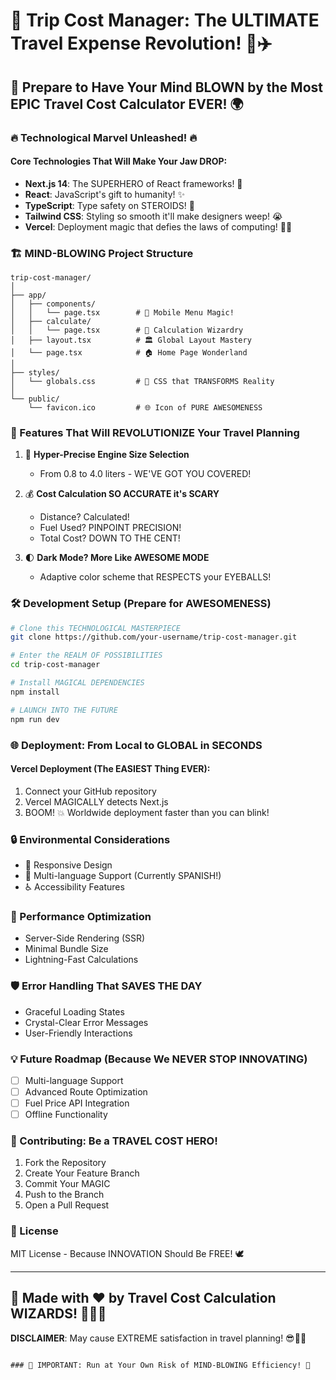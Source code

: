 # 🚀 Trip Cost Manager: The ULTIMATE Travel Expense Revolution! 💸✈️

## 🌟 Prepare to Have Your Mind BLOWN by the Most EPIC Travel Cost Calculator EVER! 🌍

### 🔥 Technological Marvel Unleashed! 🔥

#### Core Technologies That Will Make Your Jaw DROP:
- **Next.js 14**: The SUPERHERO of React frameworks! 💪
- **React**: JavaScript's gift to humanity! ✨
- **TypeScript**: Type safety on STEROIDS! 💉
- **Tailwind CSS**: Styling so smooth it'll make designers weep! 😭
- **Vercel**: Deployment magic that defies the laws of computing! 🧙‍♂️

### 🏗️ MIND-BLOWING Project Structure

```
trip-cost-manager/
│
├── app/
│   ├── components/
│   │   └── page.tsx        # 🌈 Mobile Menu Magic! 
│   ├── calculate/
│   │   └── page.tsx        # 🧮 Calculation Wizardry
│   ├── layout.tsx          # 🏛️ Global Layout Mastery
│   └── page.tsx            # 🏠 Home Page Wonderland
│
├── styles/
│   └── globals.css         # 🎨 CSS that TRANSFORMS Reality
│
└── public/
    └── favicon.ico         # 🌐 Icon of PURE AWESOMENESS
```

### 🚀 Features That Will REVOLUTIONIZE Your Travel Planning

1. 🔢 **Hyper-Precise Engine Size Selection**
   - From 0.8 to 4.0 liters - WE'VE GOT YOU COVERED! 

2. 💰 **Cost Calculation SO ACCURATE it's SCARY**
   - Distance? Calculated! 
   - Fuel Used? PINPOINT PRECISION! 
   - Total Cost? DOWN TO THE CENT! 

3. 🌓 **Dark Mode? More Like AWESOME MODE**
   - Adaptive color scheme that RESPECTS your EYEBALLS! 

### 🛠️ Development Setup (Prepare for AWESOMENESS)

```bash
# Clone this TECHNOLOGICAL MASTERPIECE
git clone https://github.com/your-username/trip-cost-manager.git

# Enter the REALM OF POSSIBILITIES
cd trip-cost-manager

# Install MAGICAL DEPENDENCIES
npm install

# LAUNCH INTO THE FUTURE
npm run dev
```

### 🌐 Deployment: From Local to GLOBAL in SECONDS

#### Vercel Deployment (The EASIEST Thing EVER):
1. Connect your GitHub repository
2. Vercel MAGICALLY detects Next.js
3. BOOM! 💥 Worldwide deployment faster than you can blink!

### 🔒 Environmental Considerations

- 🌿 Responsive Design
- 🌈 Multi-language Support (Currently SPANISH!)
- ♿ Accessibility Features

### 🤯 Performance Optimization

- Server-Side Rendering (SSR)
- Minimal Bundle Size
- Lightning-Fast Calculations

### 🛡️ Error Handling That SAVES THE DAY

- Graceful Loading States
- Crystal-Clear Error Messages
- User-Friendly Interactions

### 💡 Future Roadmap (Because We NEVER STOP INNOVATING)

- [ ] Multi-language Support
- [ ] Advanced Route Optimization
- [ ] Fuel Price API Integration
- [ ] Offline Functionality

### 🤝 Contributing: Be a TRAVEL COST HERO!

1. Fork the Repository
2. Create Your Feature Branch
3. Commit Your MAGIC
4. Push to the Branch
5. Open a Pull Request

### 📜 License

MIT License - Because INNOVATION Should Be FREE! 🕊️

---

## 🌈 Made with ❤️ by Travel Cost Calculation WIZARDS! 🧙‍♂️✨

**DISCLAIMER**: May cause EXTREME satisfaction in travel planning! 😎🚗💨
```

### 🚨 IMPORTANT: Run at Your Own Risk of MIND-BLOWING Efficiency! 🚨
